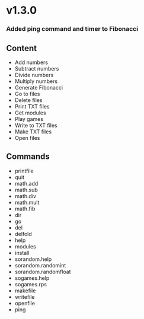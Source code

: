 # v1.3.0
### Added ping command and timer to Fibonacci

## Content

- Add numbers
- Subtract numbers
- Divide numbers
- Multiply numbers
- Generate Fibonacci
- Go to files
- Delete files
- Print TXT files
- Get modules
- Play games
- Write to TXT files
- Make TXT files
- Open files
## Commands

- printfile
- quit
- math.add
- math.sub
- math.div
- math.mult
- math.fib
- dir
- go
- del
- delfold
- help
- modules
- install
- sorandom.help
- sorandom.randomint
- sorandom.randomfloat
- sogames.help
- sogames.rps
- makefile
- writefile
- openfile
- ping

